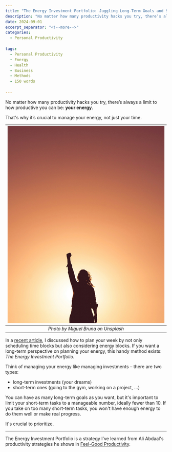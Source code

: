 ```yaml
---
title: "The Energy Investment Portfolio: Juggling Long-Term Goals and Short-Term Wins"
description: "No matter how many productivity hacks you try, there’s always a limit to how productive you can be: your energy. That's why it’s crucial to manage your energy, not just your time."
date: 2024-09-01
excerpt_separator: "<!--more-->"
categories:
  - Personal Productivity

tags:
  - Personal Productivity
  - Energy
  - Health
  - Business
  - Methods
  - 150 words

---
```


No matter how many productivity hacks you try, there’s always a limit to how productive you can be: **your energy**.

That's why it’s crucial to manage your energy, not just your time.

| ![image](/assets/images/miguel-bruna-powerandenergy-unsplash.jpg) |
|:--:|
| *Photo by Miguel Bruna on Unsplash* |

In a [recent article](https://medium.com/the-shortform/managing-energy-and-not-time-d9203a59eb8b), I discussed how to plan your week by not only scheduling time blocks but also considering energy blocks. If you want a long-term perspective on planning your energy, this handy method exists: *The Energy Investment Portfolio*.

Think of managing your energy like managing investments – there are two types:

- long-term investments (your dreams)
- short-term ones (going to the gym, working on a project, …)

You can have as many long-term goals as you want, but it's important to limit your short-term tasks to a manageable number, ideally fewer than 10. If you take on too many short-term tasks, you won't have enough energy to do them well or make real progress.

It's crucial to prioritize.

---

The Energy Investment Portfolio is a strategy I’ve learned from Ali Abdaal's productivity strategies he shows in [Feel-Good Productivity](https://medium.com/illumination/a-summary-of-feel-good-productivity-493cbcbb6e3b).